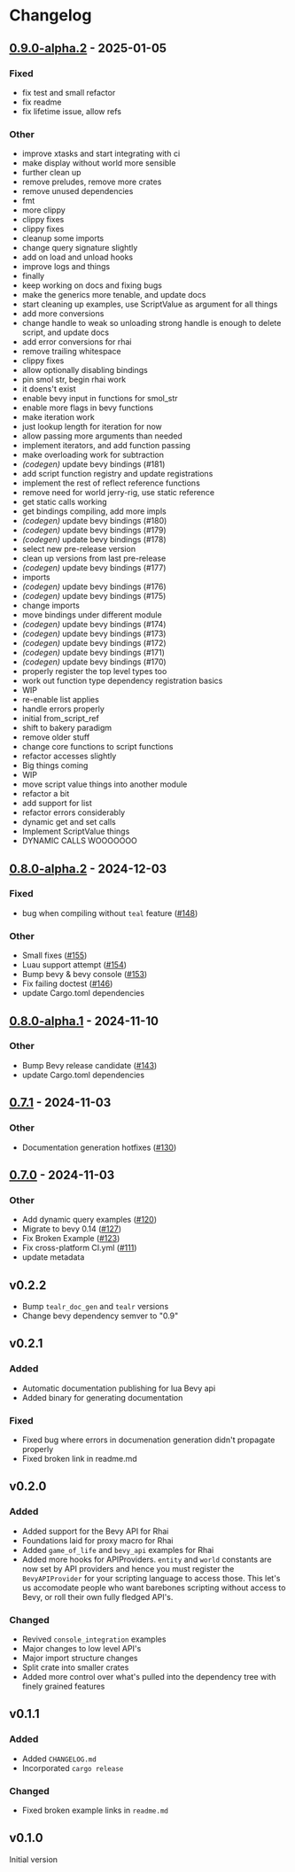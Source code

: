 # Changelog

## [0.9.0-alpha.2](https://github.com/makspll/bevy_mod_scripting/compare/v0.9.0-alpha.1...v0.9.0-alpha.2) - 2025-01-05

### Fixed

- fix test and small refactor
- fix readme
- fix lifetime issue, allow refs

### Other

- improve xtasks and start integrating with ci
- make display without world more sensible
- further clean up
- remove preludes, remove more crates
- remove unused dependencies
- fmt
- more clippy
- clippy fixes
- clippy fixes
- cleanup some imports
- change query signature slightly
- add on load and unload hooks
- improve logs and things
- finally
- keep working on docs and fixing bugs
- make the generics more tenable, and update docs
- start cleaning up examples, use ScriptValue as argument for all things
- add more conversions
- change handle to weak so unloading strong handle is enough to delete script, and update docs
- add error conversions for rhai
- remove trailing whitespace
- clippy fixes
- allow optionally disabling bindings
- pin smol str, begin rhai work
- it doens't exist
- enable bevy input in functions for smol_str
- enable more flags in bevy functions
- make iteration work
- just lookup length for iteration for now
- allow passing more arguments than needed
- implement iterators, and add function passing
- make overloading work for subtraction
- *(codegen)* update bevy bindings (#181)
- add script function registry and update registrations
- implement the rest of reflect reference functions
- remove need for world jerry-rig, use static reference
- get static calls working
- get bindings compiling, add more impls
- *(codegen)* update bevy bindings (#180)
- *(codegen)* update bevy bindings (#179)
- *(codegen)* update bevy bindings (#178)
- select new pre-release version
- clean up versions from last pre-release
- *(codegen)* update bevy bindings (#177)
- imports
- *(codegen)* update bevy bindings (#176)
- *(codegen)* update bevy bindings (#175)
- change imports
- move bindings under different module
- *(codegen)* update bevy bindings (#174)
- *(codegen)* update bevy bindings (#173)
- *(codegen)* update bevy bindings (#172)
- *(codegen)* update bevy bindings (#171)
- *(codegen)* update bevy bindings (#170)
- properly register the top level types too
- work out function type dependency registration basics
- WIP
- re-enable list applies
- handle errors properly
- initial from_script_ref
- shift to bakery paradigm
- remove older stuff
- change core functions to script functions
- refactor accesses slightly
- Big things coming
- WIP
- move script value things into another module
- refactor a bit
- add support for list
- refactor errors considerably
- dynamic get and set calls
- Implement ScriptValue things
- DYNAMIC CALLS WOOOOOOO

## [0.8.0-alpha.2](https://github.com/makspll/bevy_mod_scripting/compare/v0.8.0-alpha.1...v0.8.0-alpha.2) - 2024-12-03

### Fixed

- bug when compiling without `teal` feature ([#148](https://github.com/makspll/bevy_mod_scripting/pull/148))

### Other

- Small fixes ([#155](https://github.com/makspll/bevy_mod_scripting/pull/155))
- Luau support attempt ([#154](https://github.com/makspll/bevy_mod_scripting/pull/154))
- Bump bevy & bevy console ([#153](https://github.com/makspll/bevy_mod_scripting/pull/153))
- Fix failing doctest ([#146](https://github.com/makspll/bevy_mod_scripting/pull/146))
- update Cargo.toml dependencies

## [0.8.0-alpha.1](https://github.com/makspll/bevy_mod_scripting/compare/v0.8.0-alpha.0...v0.8.0-alpha.1) - 2024-11-10

### Other

- Bump Bevy release candidate ([#143](https://github.com/makspll/bevy_mod_scripting/pull/143))
- update Cargo.toml dependencies

## [0.7.1](https://github.com/makspll/bevy_mod_scripting/compare/bevy_mod_scripting-v0.7.0...bevy_mod_scripting-v0.7.1) - 2024-11-03

### Other

- Documentation generation hotfixes ([#130](https://github.com/makspll/bevy_mod_scripting/pull/130))

## [0.7.0](https://github.com/makspll/bevy_mod_scripting/compare/bevy_mod_scripting-v0.6.0...bevy_mod_scripting-v0.7.0) - 2024-11-03

### Other

- Add dynamic query examples ([#120](https://github.com/makspll/bevy_mod_scripting/pull/120))
- Migrate to bevy 0.14 ([#127](https://github.com/makspll/bevy_mod_scripting/pull/127))
- Fix Broken Example ([#123](https://github.com/makspll/bevy_mod_scripting/pull/123))
- Fix cross-platform CI.yml ([#111](https://github.com/makspll/bevy_mod_scripting/pull/111))
- update metadata

## v0.2.2
- Bump `tealr_doc_gen` and `tealr` versions
- Change bevy dependency semver to "0.9"
## v0.2.1
### Added
- Automatic documentation publishing for lua Bevy api 
- Added binary for generating documentation
### Fixed
- Fixed bug where errors in documenation generation didn't propagate properly
- Fixed broken link in readme.md

## v0.2.0
### Added
- Added support for the Bevy API for Rhai
- Foundations laid for proxy macro for Rhai
- Added `game_of_life` and `bevy_api` examples for Rhai
- Added more hooks for APIProviders. `entity` and `world` constants are now set by API providers and hence you must register the `BevyAPIProvider` for your scripting language to access those. This let's us accomodate people who want barebones scripting without access to Bevy, or roll their own fully fledged API's.
### Changed
- Revived `console_integration` examples
- Major changes to low level API's
- Major import structure changes
- Split crate into smaller crates
- Added more control over what's pulled into the dependency tree with finely grained features

## v0.1.1
### Added 
- Added `CHANGELOG.md`
- Incorporated `cargo release`
### Changed
- Fixed broken example links in `readme.md`

## v0.1.0
Initial version